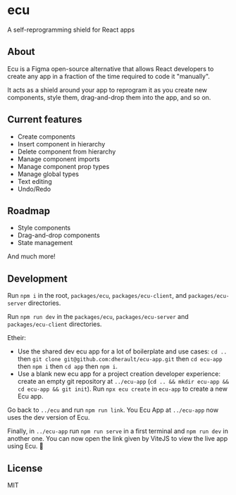 # ecu

A self-reprogramming shield for React apps

## About

Ecu is a Figma open-source alternative that allows React developers to create any app in a fraction of the time required to code it "manually".

It acts as a shield around your app to reprogram it as you create new components, style them, drag-and-drop them into the app, and so on.

## Current features

- Create components
- Insert component in hierarchy
- Delete component from hierarchy
- Manage component imports
- Manage component prop types
- Manage global types
- Text editing
- Undo/Redo

## Roadmap

- Style components
- Drag-and-drop components
- State management

And much more!

## Development

Run `npm i` in the root, `packages/ecu`, `packages/ecu-client`, and `packages/ecu-server` directories.

Run `npm run dev` in the `packages/ecu`, `packages/ecu-server` and `packages/ecu-client` directories.

Etheir:
- Use the shared dev ecu app for a lot of boilerplate and use cases: `cd ..` then `git clone git@github.com:dherault/ecu-app.git` then `cd ecu-app` then `npm i` then `cd app` then `npm i`.
- Use a blank new ecu app for a project creation developer experience: create an empty git repository at `../ecu-app` (`cd .. && mkdir ecu-app && cd ecu-app && git init`). Run `npx ecu create` in `ecu-app` to create a new Ecu app.

Go back to `../ecu` and run `npm run link`. You Ecu App at `../ecu-app` now uses the dev version of Ecu.

Finally, in `../ecu-app` run `npm run serve` in a first terminal and `npm run dev` in another one. You can now open the link given by ViteJS to view the live app using Ecu. :tada:

## License

MIT
